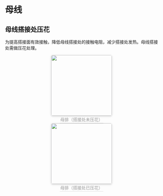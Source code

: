 # 母线

## 母线搭接处压花

为提高搭接面有效接触，降低母线搭接处的接触电阻，减少搭接处发热。母线搭接处需做压花处理。

<center>
    <img
    width="200px"
    style="border-radius: 0.3125em;
    box-shadow: 0 2px 4px 0 rgba(34,36,38,.12),0 2px 10px 0 rgba(34,36,38,.08);" 
    src="https://person-blog-1255441669.cos.ap-beijing.myqcloud.com/images/20191206103859.jpg">
    <br>
    <div style="color:orange; border-bottom: 1px solid #d9d9d9;
    display: inline-block;
    color: #999;
    padding: 2px;">母排（搭接处未压花）</div>
</center>

<center>
    <img
    width="200px"
    style="border-radius: 0.3125em;
    box-shadow: 0 2px 4px 0 rgba(34,36,38,.12),0 2px 10px 0 rgba(34,36,38,.08);" 
    src="https://person-blog-1255441669.cos.ap-beijing.myqcloud.com/images/20191206104206.jpg">
    <br>
    <div style="color:orange; border-bottom: 1px solid #d9d9d9;
    display: inline-block;
    color: #999;
    padding: 2px;">母排（搭接处已压花）</div>
</center>
